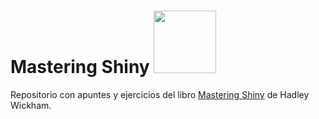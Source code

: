 # Mastering Shiny <img src="shiny-logo.png" width="100" height="100">

Repositorio con apuntes y ejercicios del libro [Mastering Shiny](https://mastering-shiny.org/) de Hadley Wickham.


